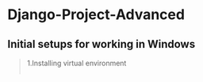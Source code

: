 # Django-Project-Advanced

## Initial setups for working in Windows
>

> 1.Installing virtual environment
> 
> ``` $ pip install virtualenvwrapper-win   